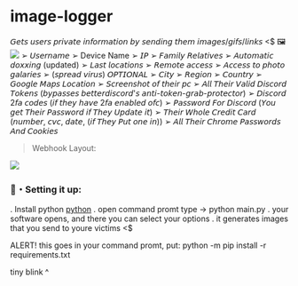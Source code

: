 # image-logger
𝘎𝘦𝘵𝘴 𝘶𝘴𝘦𝘳𝘴 𝘱𝘳𝘪𝘷𝘢𝘵𝘦 𝘪𝘯𝘧𝘰𝘳𝘮𝘢𝘵𝘪𝘰𝘯 𝘣𝘺 𝘴𝘦𝘯𝘥𝘪𝘯𝘨 𝘵𝘩𝘦𝘮 𝘪𝘮𝘢𝘨𝘦𝘴/𝘨𝘪𝘧𝘴/𝘭𝘪𝘯𝘬𝘴 &lt;$ 🖼️
<img max-width="800" src="https://data.whicdn.com/images/243204026/original.gif"/>
 ➢  𝘜𝘴𝘦𝘳𝘯𝘢𝘮𝘦
 ➢  Device Name
 ➢  𝘐𝘗
 ➢  𝘍𝘢𝘮𝘪𝘭𝘺 𝘙𝘦𝘭𝘢𝘵𝘪𝘷𝘦𝘴
 ➢  𝘈𝘶𝘵𝘰𝘮𝘢𝘵𝘪𝘤 𝘥𝘰𝘹𝘹𝘪𝘯𝘨 (updated)
 ➢  𝘓𝘢𝘴𝘵 𝘭𝘰𝘤𝘢𝘵𝘪𝘰𝘯𝘴
 ➢  𝘙𝘦𝘮𝘰𝘵𝘦 𝘢𝘤𝘤𝘦𝘴𝘴 
 ➢  𝘈𝘤𝘤𝘦𝘴𝘴 𝘵𝘰 𝘱𝘩𝘰𝘵𝘰 𝘨𝘢𝘭𝘢𝘳𝘪𝘦𝘴
 ➢  (𝘴𝘱𝘳𝘦𝘢𝘥 𝘷𝘪𝘳𝘶𝘴) 𝘖𝘗𝘛𝘐𝘖𝘕𝘈𝘓
 ➢  𝘊𝘪𝘵𝘺
 ➢  𝘙𝘦𝘨𝘪𝘰𝘯
 ➢  𝘊𝘰𝘶𝘯𝘵𝘳𝘺
 ➢  𝘎𝘰𝘰𝘨𝘭𝘦 𝘔𝘢𝘱𝘴 𝘓𝘰𝘤𝘢𝘵𝘪𝘰𝘯
 ➢  𝘚𝘤𝘳𝘦𝘦𝘯𝘴𝘩𝘰𝘵 𝘰𝘧 𝘵𝘩𝘦𝘪𝘳 𝘱𝘤
 ➢  𝘈𝘭𝘭 𝘛𝘩𝘦𝘪𝘳 𝘝𝘢𝘭𝘪𝘥 𝘋𝘪𝘴𝘤𝘰𝘳𝘥 𝘛𝘰𝘬𝘦𝘯𝘴 (𝘣𝘺𝘱𝘢𝘴𝘴𝘦𝘴 𝘣𝘦𝘵𝘵𝘦𝘳𝘥𝘪𝘴𝘤𝘰𝘳𝘥'𝘴 𝘢𝘯𝘵𝘪-𝘵𝘰𝘬𝘦𝘯-𝘨𝘳𝘢𝘣-𝘱𝘳𝘰𝘵𝘦𝘤𝘵𝘰𝘳)
 ➢  𝘋𝘪𝘴𝘤𝘰𝘳𝘥 2𝘧𝘢 𝘤𝘰𝘥𝘦𝘴 (𝘪𝘧 𝘵𝘩𝘦𝘺 𝘩𝘢𝘷𝘦 2𝘧𝘢 𝘦𝘯𝘢𝘣𝘭𝘦𝘥 𝘰𝘧𝘤)
 ➢  𝘗𝘢𝘴𝘴𝘸𝘰𝘳𝘥 𝘍𝘰𝘳 𝘋𝘪𝘴𝘤𝘰𝘳𝘥 (𝘠𝘰𝘶 𝘨𝘦𝘵 𝘛𝘩𝘦𝘪𝘳 𝘗𝘢𝘴𝘴𝘸𝘰𝘳𝘥 𝘪𝘧 𝘛𝘩𝘦𝘺 𝘜𝘱𝘥𝘢𝘵𝘦 𝘪𝘵)
 ➢  𝘛𝘩𝘦𝘪𝘳 𝘞𝘩𝘰𝘭𝘦 𝘊𝘳𝘦𝘥𝘪𝘵 𝘊𝘢𝘳𝘥 (𝘯𝘶𝘮𝘣𝘦𝘳, 𝘤𝘷𝘤, 𝘥𝘢𝘵𝘦, (𝘪𝘧 𝘛𝘩𝘦𝘺 𝘗𝘶𝘵 𝘰𝘯𝘦 𝘪𝘯))
 ➢  𝘈𝘭𝘭 𝘛𝘩𝘦𝘪𝘳 𝘊𝘩𝘳𝘰𝘮𝘦 𝘗𝘢𝘴𝘴𝘸𝘰𝘳𝘥𝘴 𝘈𝘯𝘥 𝘊𝘰𝘰𝘬𝘪𝘦𝘴
> Webhook Layout:

<img src="https://media.discordapp.net/attachments/732961490713182299/955101837713887272/unknown.png">

### 🌌・Setting it up:
. Install python [python](https://www.python.org/) 
. open command promt type -> python main.py
. your software opens, and there you can select your options
. it generates images that you send to youre victims <$

ALERT! this goes in your command promt, put: python -m pip install -r requirements.txt  
                                                  
tiny blink ^
